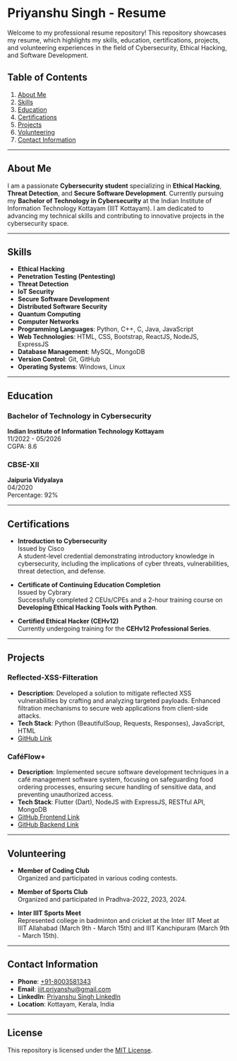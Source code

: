 # Priyanshu Singh - Resume

Welcome to my professional resume repository! This repository showcases my resume, which highlights my skills, education, certifications, projects, and volunteering experiences in the field of Cybersecurity, Ethical Hacking, and Software Development.

## Table of Contents

1. [About Me](#about-me)
2. [Skills](#skills)
3. [Education](#education)
4. [Certifications](#certifications)
5. [Projects](#projects)
6. [Volunteering](#volunteering)
7. [Contact Information](#contact-information)

---

## About Me

I am a passionate **Cybersecurity student** specializing in **Ethical Hacking**, **Threat Detection**, and **Secure Software Development**. Currently pursuing my **Bachelor of Technology in Cybersecurity** at the Indian Institute of Information Technology Kottayam (IIIT Kottayam). I am dedicated to advancing my technical skills and contributing to innovative projects in the cybersecurity space.

---

## Skills

- **Ethical Hacking**
- **Penetration Testing (Pentesting)**
- **Threat Detection**
- **IoT Security**
- **Secure Software Development**
- **Distributed Software Security**
- **Quantum Computing**
- **Computer Networks**
- **Programming Languages**: Python, C++, C, Java, JavaScript
- **Web Technologies**: HTML, CSS, Bootstrap, ReactJS, NodeJS, ExpressJS
- **Database Management**: MySQL, MongoDB
- **Version Control**: Git, GitHub
- **Operating Systems**: Windows, Linux

---

## Education

### **Bachelor of Technology in Cybersecurity**  
**Indian Institute of Information Technology Kottayam**  
11/2022 - 05/2026  
CGPA: 8.6

### **CBSE-XII**  
**Jaipuria Vidyalaya**  
04/2020  
Percentage: 92%

---

## Certifications

- **Introduction to Cybersecurity**  
  Issued by Cisco  
  A student-level credential demonstrating introductory knowledge in cybersecurity, including the implications of cyber threats, vulnerabilities, threat detection, and defense.

- **Certificate of Continuing Education Completion**  
  Issued by Cybrary  
  Successfully completed 2 CEUs/CPEs and a 2-hour training course on **Developing Ethical Hacking Tools with Python**.

- **Certified Ethical Hacker (CEHv12)**  
  Currently undergoing training for the **CEHv12 Professional Series**.

---

## Projects

### **Reflected-XSS-Filteration**
   - **Description**: Developed a solution to mitigate reflected XSS vulnerabilities by crafting and analyzing targeted payloads. Enhanced filtration mechanisms to secure web applications from client-side attacks.
   - **Tech Stack**: Python (BeautifulSoup, Requests, Responses), JavaScript, HTML
   - [GitHub Link](https://github.com/idPriyanshu/Reflected-XSS-Filtration)

### **CaféFlow+**
   - **Description**: Implemented secure software development techniques in a café management software system, focusing on safeguarding food ordering processes, ensuring secure handling of sensitive data, and preventing unauthorized access.
   - **Tech Stack**: Flutter (Dart), NodeJS with ExpressJS, RESTful API, MongoDB
   - [GitHub Frontend Link](https://github.com/idPriyanshu/cafeflow)
   - [GitHub Backend Link](https://github.com/idPriyanshu/cafeflow-backend-OS)

---

## Volunteering

- **Member of Coding Club**  
  Organized and participated in various coding contests.

- **Member of Sports Club**  
  Organized and participated in Pradhva-2022, 2023, 2024.

- **Inter IIIT Sports Meet**  
  Represented college in badminton and cricket at the Inter IIIT Meet at IIIT Allahabad (March 9th - March 15th) and IIIT Kanchipuram (March 9th - March 15th).

---

## Contact Information

- **Phone**: [+91-8003581343](tel:+918003581343)
- **Email**: [iiit.priyanshu@gmail.com](mailto:iiit.priyanshu@gmail.com)
- **LinkedIn**: [Priyanshu Singh LinkedIn](https://linkedin.com/in/priyanshu-singh-16462026b)
- **Location**: Kottayam, Kerala, India

---

## License

This repository is licensed under the [MIT License](LICENSE).
